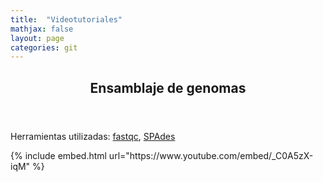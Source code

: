 ```yaml
---
title:  "Videotutoriales"
mathjax: false
layout: page
categories: git
---
```

<html>
<article>
  <header><h2> Ensamblaje de genomas </h2></header>
  <p align="justify">Herramientas utilizadas: <a href="https://www.bioinformatics.babraham.ac.uk/projects/fastqc/">fastqc</a>, <a href="https://github.com/ablab/spades">SPAdes</a></p>
</article>
</html>
{% include embed.html url="https://www.youtube.com/embed/_C0A5zX-iqM" %}
